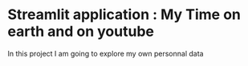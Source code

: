 # Streamlit application : My Time on earth and on youtube

In this project I am going to explore my own personnal data